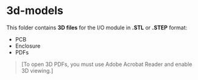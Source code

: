 # 3d-models

This folder contains **3D files** for the I/O module in **.STL** or **.STEP** format:

- PCB
- Enclosure
- PDFs

> [To open 3D PDFs, you must use Adobe Acrobat Reader and enable 3D viewing.]
